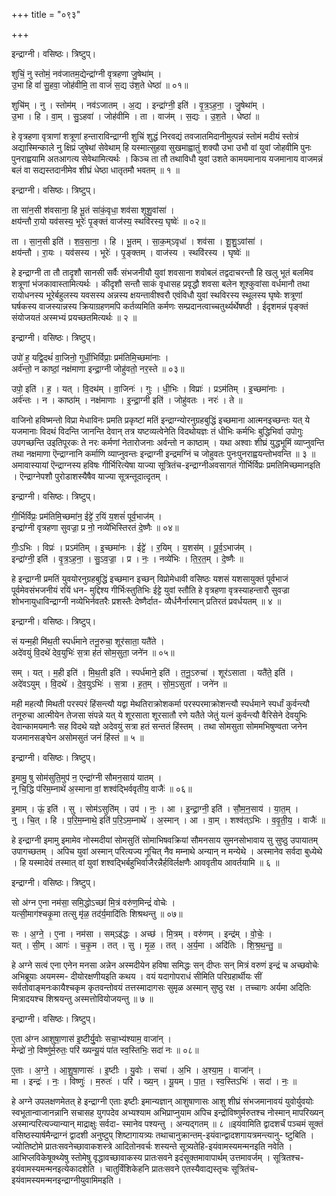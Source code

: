 +++
title = "०९३"

+++


इन्द्राग्नी। वसिष्ठः। त्रिष्टुप्।

शुचिं॒ नु स्तोमं॒ नव॑जातम॒द्येन्द्रा॑ग्नी वृत्रहणा जु॒षेथा॑म् ।  
उ॒भा हि वां॑ सु॒हवा॒ जोह॑वीमि॒ ता वाजं॑ स॒द्य उ॑श॒ते धेष्ठा॑ ॥ ०१॥

शुचि॑म् । नु । स्तोम॑म् । नव॑ऽजातम् । अ॒द्य । इन्द्रा॑ग्नी॒ इति॑ । वृ॒त्र॒ऽह॒ना॒ । जु॒षेथा॑म् ।  
उ॒भा । हि । वा॒म् । सु॒ऽहवा॑ । जोह॑वीमि । ता । वाज॑म् । स॒द्यः । उ॒श॒ते । धेष्ठा॑ ॥

हे वृत्रहणा वृत्राणां शत्रूणां हन्ताराविन्द्राग्नी शुचिं शुद्धं निरवद्यं तवजातमिदानीमुत्पन्नं स्तोमं मदीयं स्तोत्रं अद्यास्मिन्काले नु क्षिप्रं जुषेथां सेवेथाम् हि यस्मात्सुहवा सुखमाह्वातुं शक्यौ उभा उभौ वां युवां जोहवीमि पुनः पुनराह्वयामि अतआगत्य सेवेथामित्यर्थः । किञ्च ता तौ तथाविधौ युवां उशते कामयमानाय यजमानाय वाजमन्नं बलं वा सद्यस्तदानीमेव शीघ्रं धेष्ठा धातृतमौ भवतम् ॥ १ ॥

इन्द्राग्नी। वसिष्ठः। त्रिष्टुप्।

ता सा॑न॒सी श॑वसाना॒ हि भू॒तं सा॑कं॒वृधा॒ शव॑सा शूशु॒वांसा॑ ।  
क्षय॑न्तौ रा॒यो यव॑सस्य॒ भूरेः॑ पृ॒ङ्क्तं वाज॑स्य॒ स्थवि॑रस्य॒ घृष्वेः॑ ॥ ०२॥

ता । सा॒न॒सी इति॑ । श॒व॒सा॒ना॒ । हि । भू॒तम् । सा॒क॒म्ऽवृधा॑ । शव॑सा । शू॒शु॒ऽवांसा॑ ।  
क्षय॑न्तौ । रा॒यः । यव॑सस्य । भूरेः॑ । पृ॒ङ्क्तम् । वाज॑स्य । स्थवि॑रस्य । घृष्वेः॑ ॥

हे इन्द्राग्नी ता तौ तादृशौ सानसी सर्वैः संभजनीयौ युवां शवसाना शवोबलं तद्वदाचरन्तौ हि खलु भूतं बलमिव शत्रूणां भंजकावास्तामित्यर्थः । कीदृशौ सन्तौ साकं वृधासह प्रवृद्धौ शवसा बलेन शूश्कुवांसा वर्धमानौ तथा रायोधनस्य भूरेर्बहुलस्य यवसस्य अन्नस्य क्षयन्तावीश्वरौ एवंविधौ युवां स्थविरस्य स्थूलस्य घृष्वेः शत्रूणां घर्षकस्य वाजस्यान्नस्य क्रियाग्रहणमपि कर्तव्यमिति कर्मणः सम्प्रदानत्वाच्चतुर्थ्यर्थेषष्ठी । ईदृशमन्नं पृङ्क्तं संयोजयतं अस्मभ्यं प्रयच्छतमित्यर्थः ॥ २ ॥

इन्द्राग्नी। वसिष्ठः। त्रिष्टुप्।

उपो॑ ह॒ यद्वि॒दथं॑ वा॒जिनो॒ गुर्धी॒भिर्विप्राः॒ प्रम॑तिमि॒च्छमा॑नाः ।  
अर्व॑न्तो॒ न काष्ठां॒ नक्ष॑माणा इन्द्रा॒ग्नी जोहु॑वतो॒ नर॒स्ते ॥ ०३॥

उपो॒ इति॑ । ह॒ । यत् । वि॒दथ॑म् । वा॒जिनः॑ । गुः । धी॒भिः । विप्राः॑ । प्रऽम॑तिम् । इ॒च्छमा॑नाः ।  
अर्व॑न्तः । न । काष्ठा॑म् । नक्ष॑माणाः । इ॒न्द्रा॒ग्नी इति॑ । जोहु॑वतः । नरः॑ । ते ॥

वाजिनो हविष्मन्तो विप्रा मेधाविनः प्रमति प्रकृष्टां मतिं इन्द्राग्न्योरनुग्रहबुद्धिं इच्छमाना आत्मनइच्छन्तः यत् ये यजमानाः विदथं विदन्ति जानन्ति देवान् तत्र यष्टव्यत्वेनेति विदथोयज्ञः तं धीभिः कर्मभिः बुद्धिभिर्वा उपोगुः उपगच्छन्ति उइतिपूरकः ते नरः कर्मणां नेतारोजनाः अर्वन्तो न काष्ठाम् । यथा अश्वाः शीघ्रं युद्धभूमिं व्याप्नुवन्ति तथा नक्षमाणा ऎन्द्राग्नानि कर्माणि व्याप्नुवन्तः इन्द्राग्नी इन्द्रमग्निं च जोहुवतः पुनःपुनराह्वयन्तोभवन्ति ॥ ३ ॥ अमावास्यायां ऎन्द्राग्नस्य हविषः गीर्भिरित्येषा याज्या सूत्रितंच-इन्द्राग्नीअवसागतं गीर्भिर्विप्रः प्रमतिमिच्छमानइति । ऎन्द्राग्नेपशौ पुरोडाशस्यैषैव याज्या सूत्रन्तूदात्दृतम् ।

इन्द्राग्नी। वसिष्ठः। त्रिष्टुप्।

गी॒र्भिर्विप्रः॒ प्रम॑तिमि॒च्छमा॑न॒ ईट्टे॑ र॒यिं य॒शसं॑ पूर्व॒भाज॑म् ।  
इन्द्रा॑ग्नी वृत्रहणा सुवज्रा॒ प्र नो॒ नव्ये॑भिस्तिरतं दे॒ष्णैः ॥ ०४॥

गीः॒ऽभिः । विप्रः॑ । प्रऽम॑तिम् । इ॒च्छमा॑नः । ईट्टे॑ । र॒यिम् । य॒शस॑म् । पू॒र्व॒ऽभाज॑म् ।  
इन्द्रा॑ग्नी॒ इति॑ । वृ॒त्र॒ऽह॒ना॒ । सु॒ऽव॒ज्रा॒ । प्र । नः॒ । नव्ये॑भिः । ति॒र॒त॒म् । दे॒ष्णैः ॥

हे इन्द्राग्नी प्रमतिं युवयोरनुग्रहबुद्धिं इच्छमान इच्छन् विप्रोमेधावी वसिष्ठः यशसं यशसायुक्तं पूर्वभाजं पूर्वमेवसंभजनीयं रयिं धन- मुद्दिश्य गीर्भिःस्तुतिभिः ईट्टे युवां स्तौति हे वृत्रहणा वृत्रस्याहन्तारौ सुवज्रा शोभनायुधाविन्द्राग्नी नव्येभिर्नवतरैः प्रशस्तैः देष्णैर्दात- व्यैर्धनैर्नारमान् प्रतिरतं प्रवर्धयतम् ॥ ४ ॥

इन्द्राग्नी। वसिष्ठः। त्रिष्टुप्।

सं यन्म॒ही मि॑थ॒ती स्पर्ध॑माने तनू॒रुचा॒ शूर॑साता॒ यतै॑ते ।  
अदे॑वयुं वि॒दथे॑ देव॒युभिः॑ स॒त्रा ह॑तं सोम॒सुता॒ जने॑न ॥ ०५॥

सम् । यत् । म॒ही इति॑ । मि॒थ॒ती इति॑ । स्पर्ध॑माने॒ इति॑ । त॒नू॒ऽरुचा॑ । शूर॑ऽसाता । यतै॑ते॒ इति॑ ।  
अदे॑वऽयुम् । वि॒दथे॑ । दे॒व॒युऽभिः॑ । स॒त्रा । ह॒त॒म् । सो॒म॒ऽसुता॑ । जने॑न ॥

मही महत्यौ मिथती परस्परं हिंसन्त्यौ यद्वा मेथतिराक्रोशकर्मा परस्परमाक्रोशन्त्यौ स्पर्धमाने स्पर्धां कुर्वन्त्यौ तनूरुचा आत्मीयेन तेजसा संपन्ने यत् ये शूरसाता शूरसातौ रणे यतैते जेतुं यत्नं कुर्वन्त्यौ वैरिसेने देवयुभिः देवान्कामयमानैः सह विदथे यज्ञे अदेवयुं सत्रा हतं सन्ततं हिंस्तम् । तथा सोमसुता सोममभिषुण्वता जनेन यजमानसङ्घेन असोमसुतं जनं हिंस्तं ॥ ५ ॥

इन्द्राग्नी। वसिष्ठः। त्रिष्टुप्।

इ॒मामु॒ षु सोम॑सुति॒मुप॑ न॒ एन्द्रा॑ग्नी सौमन॒साय॑ यातम् ।  
नू चि॒द्धि प॑रिम॒म्नाथे॑ अ॒स्माना वां॒ शश्व॑द्भिर्ववृतीय॒ वाजैः॑ ॥ ०६॥

इ॒माम् । ऊं॒ इति॑ । सु । सोम॑ऽसुति॑म् । उप॑ । नः॒ । आ । इ॒न्द्रा॒ग्नी॒ इति॑ । सौ॒म॒न॒साय॑ । या॒त॒म् ।  
नु । चि॒त् । हि । प॒रि॒म॒म्नाथे॒ इति॑ प॒रि॒ऽम॒म्नाथे॑ । अ॒स्मान् । आ । वा॒म् । शश्व॑त्ऽभिः । व॒वृ॒ती॒य॒ । वाजैः॑ ॥

हे इन्द्राग्नी इमामु इमामेव नोस्मदीयां सोमसुतिं सोमाभिषवक्रियां सौमनसाय सुमनसोभावाय सु सुष्ठु उपायातम् उपागच्छतम् । अपिच युवां अस्मान् परित्यज्य नूचित् नैव मम्नाथे अन्यान् न मन्येथे । अस्मानेव सर्वदा बुध्येथे । हि यस्मादेवं तस्मात् वां युवां शश्वद्भिर्बहुभिर्वाजैरन्नैर्हविर्लक्षणैः आववृतीय आवर्तयामि ॥ ६ ॥

इन्द्राग्नी। वसिष्ठः। त्रिष्टुप्।

सो अ॑ग्न ए॒ना नम॑सा॒ समि॒द्धोऽच्छा॑ मि॒त्रं वरु॑ण॒मिन्द्रं॑ वोचेः ।  
यत्सी॒माग॑श्चकृ॒मा तत्सु मृ॑ळ॒ तद॑र्य॒मादि॑तिः शिश्रथन्तु ॥ ०७॥

सः । अ॒ग्ने॒ । ए॒ना । नम॑सा । सम्ऽइ॑द्धः । अच्छ॑ । मि॒त्रम् । वरु॑णम् । इन्द्र॑म् । वो॒चेः॒ ।  
यत् । सी॒म् । आगः॑ । च॒कृ॒म । तत् । सु । मृ॒ळ॒ । तत् । अ॒र्य॒मा । अदि॑तिः । शि॒श्र॒थ॒न्तु॒ ॥

हे अग्ने सत्वं एना एनेन मनसा अन्नेन अस्मदीयेन हविषा समिद्धः सन् दीप्तः सन् मित्रं वरुणं इन्द्रं च अच्छवोचेः अभिब्रूयाः अयमस्म- दीयोरक्षणीयइति कथय । वयं यदागोपराधं सीमिति परिग्रहार्थीयः सीं सर्वतोवाङ्मनःकायैश्चकृम कृतवन्तोवयं तत्तस्मादागसः सुमृळ अस्मान् सुष्ठु रक्ष । तच्चागः अर्यमा अदितिः मित्रादयश्च शिश्रयन्तु अस्मत्तोवियोजयन्तु ॥ ७ ॥

इन्द्राग्नी। वसिष्ठः। त्रिष्टुप्।

ए॒ता अ॑ग्न आशुषा॒णास॑ इ॒ष्टीर्यु॒वोः सचा॒भ्य॑श्याम॒ वाजा॑न् ।  
मेन्द्रो॑ नो॒ विष्णु॑र्म॒रुतः॒ परि॑ ख्यन्यू॒यं पा॑त स्व॒स्तिभिः॒ सदा॑ नः ॥ ०८॥

ए॒ताः । अ॒ग्ने॒ । आ॒शु॒षा॒णासः॑ । इ॒ष्टीः । यु॒वोः । सचा॑ । अ॒भि । अ॒श्या॒म॒ । वाजा॑न् ।  
मा । इन्द्रः॑ । नः॒ । विष्णुः॑ । म॒रुतः॑ । परि॑ । ख्य॒न् । यू॒यम् । पा॒त॒ । स्व॒स्तिऽभिः॑ । सदा॑ । नः॒ ॥

हे अग्ने उपलक्षणमेतत् हे इन्द्राग्नी एताः इष्टीः इमान्यज्ञान् आशुषाणासः आशु शीघ्रं संभजमानावयं युवोर्युवयोः स्वभूतान्वाजानन्नानि सचासह युगपदेव अभ्यश्याम अभिप्राप्नुयाम अपिच इन्द्रोविष्णुर्मरुतश्च नोस्मान् मापरिख्यन् अस्मान्परित्यज्यान्यान् माद्राक्षुः सर्वदा- स्मानेव पश्यन्तु । अन्यद्गतम् ॥ ८ ॥इयंवामिति द्वादशर्चं पञ्चमं सूक्तं वसिष्ठस्यार्षमैन्द्राग्नं द्वादशी अनुष्टुप् शिष्टागायत्र्यः तथाचानुक्रान्तम्-इयंवान्द्वादशगायत्रमन्त्यानु- ष्टुबिति । ज्योतिष्टोमे प्रातःसवनेच्छावाकशस्त्रे आदितोनवर्चः शस्यन्ते सूत्र्यतेहि-इयंवामस्यमन्मनइति नवेति । आभिप्लविकेषूक्थ्येषु स्तोमेषु वृद्धावच्छावाकस्य प्रातःसवने इदंसूक्तमावापार्थम् उत्तमावर्जम् । सूत्रितश्च-इयंवामस्यमन्मनइत्येकादशेति । चातुर्विंशिकेहनि प्रातःसवने एतस्यैवाद्यस्तृचः सूत्रितंच-इयंवामस्यमन्मनइन्द्राग्नीयुवामिमइति ।